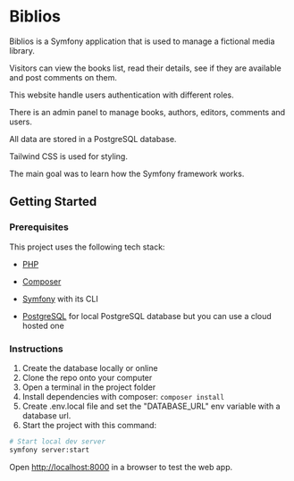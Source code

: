 # Biblios

Biblios is a Symfony application that is used to manage a fictional media library.

Visitors can view the books list, read their details, see if they are available and post comments on them.

This website handle users authentication with different roles.

There is an admin panel to manage books, authors, editors, comments and users.

All data are stored in a PostgreSQL database.

Tailwind CSS is used for styling.

The main goal was to learn how the Symfony framework works.

## Getting Started

### Prerequisites

This project uses the following tech stack:

-   [PHP](https://www.php.net/downloads)

-   [Composer](https://getcomposer.org/)

-   [Symfony](https://symfony.com/) with its CLI

-   [PostgreSQL](https://www.postgresql.org/) for local PostgreSQL database but you can use a cloud hosted one

### Instructions

1. Create the database locally or online
2. Clone the repo onto your computer
3. Open a terminal in the project folder
4. Install dependencies with composer: `composer install`
5. Create .env.local file and set the "DATABASE_URL" env variable with a database url.
6. Start the project with this command:

```bash
# Start local dev server
symfony server:start
```

Open [http://localhost:8000](http://localhost:8000) in a browser to test the web app.
